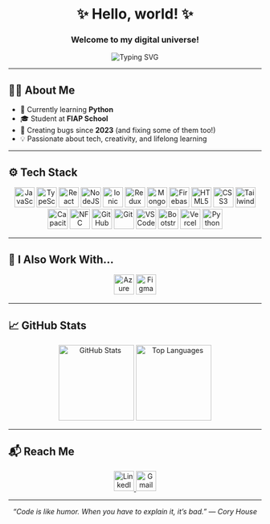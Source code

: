 <h1 align="center">✨ Hello, world! ✨</h1>
<h3 align="center">Welcome to my digital universe!</h3>

<p align="center">
  <img src="https://readme-typing-svg.demolab.com?font=Fira+Code&duration=3000&pause=500&center=true&width=435&lines=I'm+Leandro+%F0%9F%91%89+Full+Stack+Dev+from+Brazil;Passionate+about+technology+and+innovation+%F0%9F%A4%96;Welcome+to+my+GitHub+%F0%9F%92%BB" alt="Typing SVG" />
</p>

---

## 👨‍💻 About Me

- 🧠 Currently learning **Python**
- 🎓 Student at **FIAP School**
- 👾 Creating bugs since **2023** (and fixing some of them too!)
- 💡 Passionate about tech, creativity, and lifelong learning

---

## ⚙️ Tech Stack

<div align="center">
  <img src="https://cdn.jsdelivr.net/gh/devicons/devicon/icons/javascript/javascript-original.svg" height="40" alt="JavaScript" />
  <img src="https://cdn.jsdelivr.net/gh/devicons/devicon/icons/typescript/typescript-original.svg" height="40" alt="TypeScript" />
  <img src="https://cdn.jsdelivr.net/gh/devicons/devicon/icons/react/react-original.svg" height="40" alt="React" />
  <img src="https://cdn.jsdelivr.net/gh/devicons/devicon/icons/nodejs/nodejs-original.svg" height="40" alt="NodeJS" />
  <img src="https://cdn.jsdelivr.net/gh/devicons/devicon/icons/ionic/ionic-original.svg" height="40" alt="Ionic" />
  <img src="https://cdn.jsdelivr.net/gh/devicons/devicon/icons/redux/redux-original.svg" height="40" alt="Redux" />
  <img src="https://cdn.jsdelivr.net/gh/devicons/devicon/icons/mongodb/mongodb-original.svg" height="40" alt="MongoDB" />
  <img src="https://cdn.jsdelivr.net/gh/devicons/devicon/icons/firebase/firebase-plain.svg" height="40" alt="Firebase" />
  <img src="https://cdn.jsdelivr.net/gh/devicons/devicon/icons/html5/html5-original.svg" height="40" alt="HTML5" />
  <img src="https://cdn.jsdelivr.net/gh/devicons/devicon/icons/css3/css3-original.svg" height="40" alt="CSS3" />
  <img src="https://upload.wikimedia.org/wikipedia/commons/d/d5/Tailwind_CSS_Logo.svg" height="40" alt="TailwindCSS" />
  <img src="https://www.svgrepo.com/show/353536/capacitorjs-icon.svg" height="40" alt="CapacitorJS" />
  <img src="https://upload.wikimedia.org/wikipedia/commons/7/75/NFC_logo.svg" height="40" alt="NFC" />
  <img src="https://cdn.jsdelivr.net/gh/devicons/devicon/icons/github/github-original.svg" height="40" alt="GitHub" />
  <img src="https://cdn.jsdelivr.net/gh/devicons/devicon/icons/git/git-original.svg" height="40" alt="Git" />
  <img src="https://cdn.jsdelivr.net/gh/devicons/devicon/icons/vscode/vscode-original.svg" height="40" alt="VSCode" />
  <img src="https://cdn.jsdelivr.net/gh/devicons/devicon/icons/bootstrap/bootstrap-original.svg" height="40" alt="Bootstrap" />
  <img src="https://cdn.jsdelivr.net/gh/devicons/devicon/icons/vercel/vercel-original.svg" height="40" alt="Vercel" />
  <img src="https://upload.wikimedia.org/wikipedia/commons/thumb/c/c3/Python-logo-notext.svg/115px-Python-logo-notext.svg.png" height="40" alt="Python" />
</div>

---

## 🔧 I Also Work With...

<div align="center">
  <img src="https://cdn.jsdelivr.net/gh/devicons/devicon/icons/azure/azure-original.svg" height="40" alt="Azure" />
  <img src="https://cdn.jsdelivr.net/gh/devicons/devicon/icons/figma/figma-original.svg" height="40" alt="Figma" />
</div>

---

## 📈 GitHub Stats

<div align="center">
  <img src="https://github-readme-stats.vercel.app/api?username=TLean07&show_icons=true&theme=dracula&count_private=true" height="150" alt="GitHub Stats" />
  <img src="https://github-readme-stats.vercel.app/api/top-langs/?username=TLean07&layout=compact&theme=dracula" height="150" alt="Top Languages" />
</div>

---

## 📬 Reach Me

<div align="center">
  <a href="https://www.linkedin.com/in/leandro-afonso-silva-santos-junior-41119b280/" target="_blank">
    <img src="https://raw.githubusercontent.com/maurodesouza/profile-readme-generator/master/src/assets/icons/social/linkedin/default.svg" height="40" alt="LinkedIn" />
  </a>
  <a href="mailto:leandroafonsosilvasantosjr@gmail.com" target="_blank">
    <img src="https://raw.githubusercontent.com/maurodesouza/profile-readme-generator/master/src/assets/icons/social/gmail/default.svg" height="40" alt="Gmail" />
  </a>
</div>

---

<p align="center"><i>“Code is like humor. When you have to explain it, it’s bad.” — Cory House</i></p>
